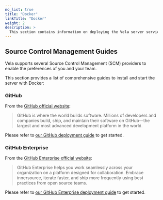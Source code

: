 ```yaml
---
no_list: true
title: "Docker"
linkTitle: "Docker"
weight: 2
description: >
  This section contains information on deploying the Vela server service with Docker.
---
```


## Source Control Management Guides

Vela supports several Source Control Management (SCM) providers to enable the preferences of you and your team.

This section provides a list of comprehensive guides to install and start the server with Docker:

### GitHub

From the [GitHub official website](https://github.com/about/):

> GitHub is where the world builds software. Millions of developers and companies build, ship, and maintain their software on GitHub—the largest and most advanced development platform in the world.

Please refer to [our GitHub deployment guide](/docs/administration/server/docker/github/) to get started.

### GitHub Enterprise

From the [GitHub Enterprise official website](https://github.com/enterprise):

> GitHub Enterprise helps you work seamlessly across your organization on a platform designed for collaboration. Embrace innersource, iterate faster, and ship more frequently using best practices from open source teams.

Please refer to [our GitHub Enterprise deployment guide](/docs/administration/server/docker/github_enterprise/) to get started.